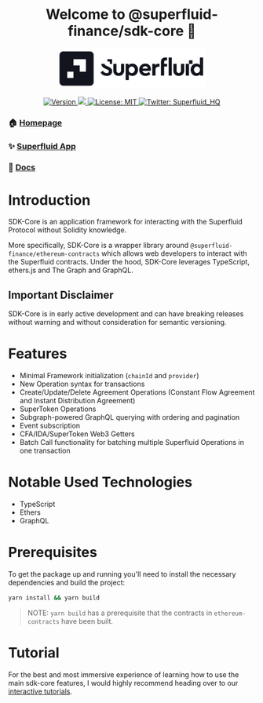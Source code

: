 <h1 align="center">Welcome to @superfluid-finance/sdk-core 👋
</h1>
<div align="center">
<img  width="300" padding="0 0 10px" alt="Superfluid logo" src="https://github.com/superfluid-finance/protocol-monorepo/raw/dev/sf-logo.png" />
<p>
  <a href="https://www.npmjs.com/package/@superfluid-finance/sdk-core" target="_blank">
    <img alt="Version" src="https://img.shields.io/npm/v/@superfluid-finance/sdk-core.svg">
  </a>
  <a href="https://codecov.io/gh/superfluid-finance/protocol-monorepo/tree/dev/packages/sdk-core">
    <img src="https://codecov.io/gh/superfluid-finance/protocol-monorepo/branch/dev/graph/badge.svg?token=LJW5NDGEJ9&flag=sdk-core"/>
  </a>
  <a href="#" target="_blank">
    <img alt="License: MIT" src="https://img.shields.io/badge/License-MIT-yellow.svg" />
  </a>
  <a href="https://twitter.com/Superfluid_HQ/" target="blank">
    <img alt="Twitter: Superfluid_HQ" src="https://img.shields.io/twitter/follow/Superfluid_HQ.svg?style=social" />
  </a>
</p>
</div>

### 🏠 [Homepage](https://superfluid.finance)

### ✨ [Superfluid App](https://app.superfluid.finance/)

### 📖 [Docs](https://docs.superfluid.finance)

# Introduction
SDK-Core is an application framework for interacting with the Superfluid Protocol without Solidity knowledge.

More specifically, SDK-Core is a wrapper library around `@superfluid-finance/ethereum-contracts` which allows web developers to interact with the Superfluid contracts.
Under the hood, SDK-Core leverages TypeScript, ethers.js and The Graph and GraphQL.

## Important Disclaimer
SDK-Core is in early active development and can have breaking releases without warning and without consideration for semantic versioning.

# Features
* Minimal Framework initialization (`chainId` and `provider`)
* New Operation syntax for transactions
* Create/Update/Delete Agreement Operations (Constant Flow Agreement and Instant Distribution Agreement)
* SuperToken Operations
* Subgraph-powered GraphQL querying with ordering and pagination
* Event subscription
* CFA/IDA/SuperToken Web3 Getters
* Batch Call functionality for batching multiple Superfluid Operations in one transaction

# Notable Used Technologies
* TypeScript
* Ethers
* GraphQL

# Prerequisites

To get the package up and running you'll need to install the necessary dependencies and build the project:

```bash
yarn install && yarn build
```

> NOTE: `yarn build` has a prerequisite that the contracts in `ethereum-contracts` have been built.

# Tutorial

For the best and most immersive experience of learning how to use the main sdk-core features, I would highly recommend heading over to our [interactive tutorials](https://docs.superfluid.finance/superfluid/protocol-developers/interactive-tutorials/sdk-initialization).

